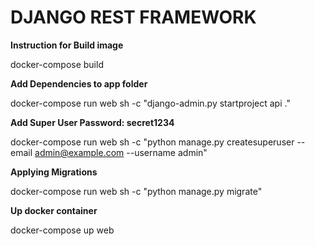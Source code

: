 # DJANGO REST FRAMEWORK

**Instruction for Build image**

docker-compose build

**Add Dependencies to app folder**

 docker-compose run web sh -c "django-admin.py startproject api ."
 
**Add Super User Password: secret1234**
 
  docker-compose run  web sh -c "python manage.py createsuperuser --email admin@example.com --username admin"

**Applying Migrations**
 
 docker-compose run  web sh -c "python manage.py migrate"

**Up docker container**

docker-compose up web
